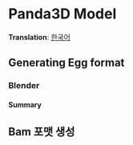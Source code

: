 # Panda3D Model
**Translation**: [한국어](../ko_kr/rendering/model.md)

## Generating Egg format



### Blender





#### Summary











## Bam 포맷 생성
